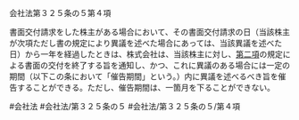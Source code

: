 会社法第３２５条の５第４項

書面交付請求をした株主がある場合において、その書面交付請求の日（当該株主が次項ただし書の規定により異議を述べた場合にあっては、当該異議を述べた日）から一年を経過したときは、株式会社は、当該株主に対し、[第二項](会社法＿＿＿＿第３２５条の５第２項)の規定による書面の交付を終了する旨を通知し、かつ、これに異議のある場合には一定の期間（以下この条において「催告期間」という。）内に異議を述べるべき旨を催告することができる。ただし、催告期間は、一箇月を下ることができない。

#会社法
#会社法/第３２５条の５
#会社法/第３２５条の５/第４項

